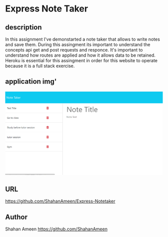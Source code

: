 # Express Note Taker

## description
In this assignment I've demonstarted a note taker that allows to write notes and save them. During this assingment its important to understand the concepts api get and post requests and responce. It's important to understand how routes are applied and how it allows data to be retained. Heroku is essential for this assingment in order for this website to operate because it is a full stack exercise.


## application img'

![Alt text](expressnotetaker.png)

## URL
https://github.com/ShahanAmeen/Express-Notetaker
## Author
Shahan Ameen
https://github.com/ShahanAmeen 
